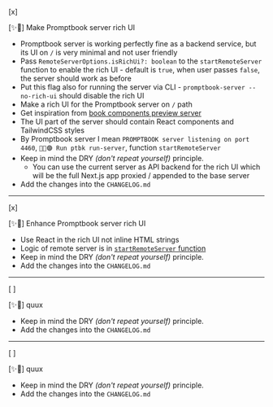[x]

[✨👚] Make Promptbook server rich UI

-   Promptbook server is working perfectly fine as a backend service, but its UI on `/` is very minimal and not user friendly
-   Pass `RemoteServerOptions.isRichUi?: boolean` to the `startRemoteServer` function to enable the rich UI - default is `true`, when user passes `false`, the server should work as before
-   Put this flag also for running the server via CLI - `promptbook-server --no-rich-ui` should disable the rich UI
-   Make a rich UI for the Promptbook server on `/` path
-   Get inspiration from [book components preview server](/scripts/book-components/)
-   The UI part of the server should contain React components and TailwindCSS styles
-   By Promptbook server I mean `PROMPTBOOK server listening on port 4460`, `👨‍💻🟣 Run ptbk run-server`, function `startRemoteServer`
-   Keep in mind the DRY _(don't repeat yourself)_ principle.
    -   You can use the current server as API backend for the rich UI which will be the full Next.js app proxied / appended to the base server
-   Add the changes into the `CHANGELOG.md`

---

[x]

[✨👚] Enhance Promptbook server rich UI

-   Use React in the rich UI not inline HTML strings
-   Logic of remote server is in [`startRemoteServer` function](src/remote-server/startRemoteServer.ts)
-   Keep in mind the DRY _(don't repeat yourself)_ principle.
-   Add the changes into the `CHANGELOG.md`

---

[ ]

[✨👚] quux

-   Keep in mind the DRY _(don't repeat yourself)_ principle.
-   Add the changes into the `CHANGELOG.md`

---

[ ]

[✨👚] quux

-   Keep in mind the DRY _(don't repeat yourself)_ principle.
-   Add the changes into the `CHANGELOG.md`
